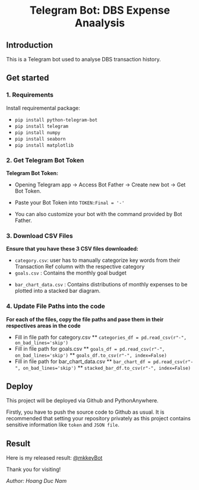 <p align="center">
 <h1 align="center">Telegram Bot: DBS Expense Anaalysis</h1>
</p>

## Introduction
This is a Telegram bot used to analyse DBS transaction history. 

## Get started

### 1. Requirements
Install requiremental package:
* `pip install python-telegram-bot`
* `pip install telegram`
* `pip install numpy`
* `pip install seaborn`
* `pip install matplotlib`

### 2. Get Telegram Bot Token
**Telegram Bot Token:**

* <p>Opening Telegram app &#8594; Access Bot Father &#8594; Create new bot &#8594; Get Bot Token.</p>
* Paste your Bot Token into `TOKEN:Final = '-'` 
* <p>You can also customize your bot with the command provided by Bot Father.</p>

### 3. Download CSV Files
**Ensure that you have these 3 CSV files downloaded:**
* `category.csv`: user has to manually categorize key words from their Transaction Ref column with the respective category
* `goals.csv` : Contains the monthly goal budget</p>
* `bar_chart_data.csv` : Contains distributions of monthly expenses to be plotted into a stacked bar diagram.

### 4. Update File Paths into the code
**For each of the files, copy the file paths and pase them in their respectives areas in the code**
* Fill in file path for category.csv
** `categories_df = pd.read_csv(r"-", on_bad_lines='skip')`
* Fill in file path for goals.csv
** `goals_df = pd.read_csv(r"-", on_bad_lines='skip')`
** `goals_df.to_csv(r"-", index=False)`
* Fill in file path for bar_chart_data.csv
** `bar_chart_df = pd.read_csv(r"-", on_bad_lines='skip')`
** `stacked_bar_df.to_csv(r"-", index=False)`

## Deploy

<p>This project will be deployed via Github and PythonAnywhere.</p>

<p>Firstly, you have to push the source code to Github as usual. It is recommended that setting your repository privately as this project contains sensitive information like <code>token</code> and <code>JSON file</code>.</p>

## Result

<p>Here is my released result: <a href="https://t.me/mkkeyBot">@mkkeyBot</a></p>

Thank you for visiting!

*Author: Hoang Duc Nam*
